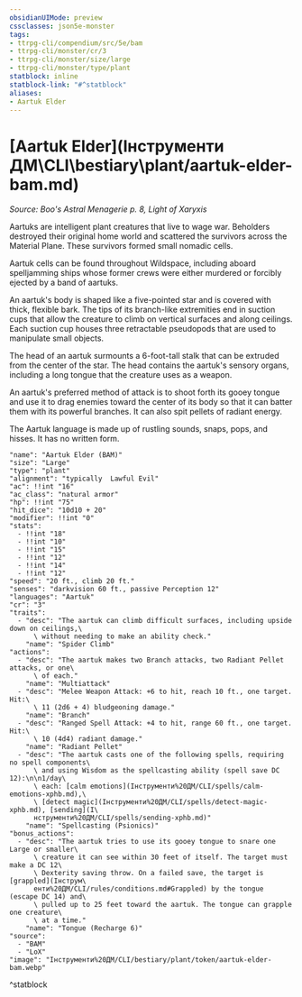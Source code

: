 ```yaml
---
obsidianUIMode: preview
cssclasses: json5e-monster
tags:
- ttrpg-cli/compendium/src/5e/bam
- ttrpg-cli/monster/cr/3
- ttrpg-cli/monster/size/large
- ttrpg-cli/monster/type/plant
statblock: inline
statblock-link: "#^statblock"
aliases:
- Aartuk Elder
---
```

# [Aartuk Elder](Інструменти ДМ\CLI\bestiary\plant/aartuk-elder-bam.md)
*Source: Boo's Astral Menagerie p. 8, Light of Xaryxis*  

Aartuks are intelligent plant creatures that live to wage war. Beholders destroyed their original home world and scattered the survivors across the Material Plane. These survivors formed small nomadic cells.

Aartuk cells can be found throughout Wildspace, including aboard spelljamming ships whose former crews were either murdered or forcibly ejected by a band of aartuks.

An aartuk's body is shaped like a five-pointed star and is covered with thick, flexible bark. The tips of its branch-like extremities end in suction cups that allow the creature to climb on vertical surfaces and along ceilings. Each suction cup houses three retractable pseudopods that are used to manipulate small objects.

The head of an aartuk surmounts a 6-foot-tall stalk that can be extruded from the center of the star. The head contains the aartuk's sensory organs, including a long tongue that the creature uses as a weapon.

An aartuk's preferred method of attack is to shoot forth its gooey tongue and use it to drag enemies toward the center of its body so that it can batter them with its powerful branches. It can also spit pellets of radiant energy.

The Aartuk language is made up of rustling sounds, snaps, pops, and hisses. It has no written form.

```statblock
"name": "Aartuk Elder (BAM)"
"size": "Large"
"type": "plant"
"alignment": "typically  Lawful Evil"
"ac": !!int "16"
"ac_class": "natural armor"
"hp": !!int "75"
"hit_dice": "10d10 + 20"
"modifier": !!int "0"
"stats":
  - !!int "18"
  - !!int "10"
  - !!int "15"
  - !!int "12"
  - !!int "14"
  - !!int "12"
"speed": "20 ft., climb 20 ft."
"senses": "darkvision 60 ft., passive Perception 12"
"languages": "Aartuk"
"cr": "3"
"traits":
  - "desc": "The aartuk can climb difficult surfaces, including upside down on ceilings,\
      \ without needing to make an ability check."
    "name": "Spider Climb"
"actions":
  - "desc": "The aartuk makes two Branch attacks, two Radiant Pellet attacks, or one\
      \ of each."
    "name": "Multiattack"
  - "desc": "Melee Weapon Attack: +6 to hit, reach 10 ft., one target. Hit:\
      \ 11 (2d6 + 4) bludgeoning damage."
    "name": "Branch"
  - "desc": "Ranged Spell Attack: +4 to hit, range 60 ft., one target. Hit:\
      \ 10 (4d4) radiant damage."
    "name": "Radiant Pellet"
  - "desc": "The aartuk casts one of the following spells, requiring no spell components\
      \ and using Wisdom as the spellcasting ability (spell save DC 12):\n\n1/day\
      \ each: [calm emotions](Інструменти%20ДМ/CLI/spells/calm-emotions-xphb.md),\
      \ [detect magic](Інструменти%20ДМ/CLI/spells/detect-magic-xphb.md), [sending](І\
      нструменти%20ДМ/CLI/spells/sending-xphb.md)"
    "name": "Spellcasting (Psionics)"
"bonus_actions":
  - "desc": "The aartuk tries to use its gooey tongue to snare one Large or smaller\
      \ creature it can see within 30 feet of itself. The target must make a DC 12\
      \ Dexterity saving throw. On a failed save, the target is [grappled](Інструм\
      енти%20ДМ/CLI/rules/conditions.md#Grappled) by the tongue (escape DC 14) and\
      \ pulled up to 25 feet toward the aartuk. The tongue can grapple one creature\
      \ at a time."
    "name": "Tongue (Recharge 6)"
"source":
  - "BAM"
  - "LoX"
"image": "Інструменти%20ДМ/CLI/bestiary/plant/token/aartuk-elder-bam.webp"
```
^statblock
